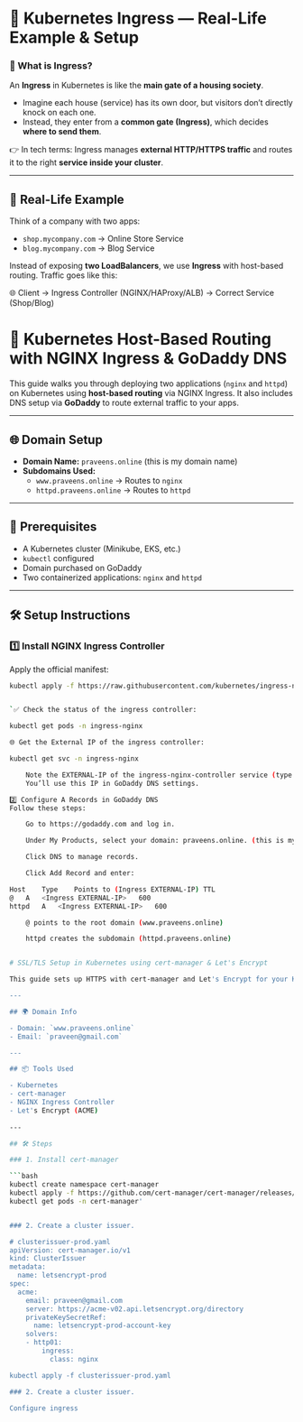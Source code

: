 

# 🚪 Kubernetes Ingress — Real-Life Example & Setup

### 🔹 What is Ingress?

An **Ingress** in Kubernetes is like the **main gate of a housing society**.

* Imagine each house (service) has its own door, but visitors don’t directly knock on each one.
* Instead, they enter from a **common gate (Ingress)**, which decides **where to send them**.

👉 In tech terms: Ingress manages **external HTTP/HTTPS traffic** and routes it to the right **service inside your cluster**.

---

## 🏢 Real-Life Example

Think of a company with two apps:

* `shop.mycompany.com` → Online Store Service
* `blog.mycompany.com` → Blog Service

Instead of exposing **two LoadBalancers**, we use **Ingress** with host-based routing.
Traffic goes like this:

🌐 Client → Ingress Controller (NGINX/HAProxy/ALB) → Correct Service (Shop/Blog)


# 🚀 Kubernetes Host-Based Routing with NGINX Ingress & GoDaddy DNS

This guide walks you through deploying two applications (`nginx` and `httpd`) on Kubernetes using **host-based routing** via NGINX Ingress. It also includes DNS setup via **GoDaddy** to route external traffic to your apps.

---

## 🌐 Domain Setup

- **Domain Name:** `praveens.online` (this is my domain name)
- **Subdomains Used:**
  - `www.praveens.online` → Routes to `nginx`
  - `httpd.praveens.online` → Routes to `httpd`

---

## 🧰 Prerequisites

- A Kubernetes cluster (Minikube, EKS, etc.)
- `kubectl` configured
- Domain purchased on GoDaddy
- Two containerized applications: `nginx` and `httpd`

---

## 🛠️ Setup Instructions

### 1️⃣ Install NGINX Ingress Controller

Apply the official manifest:

```bash
kubectl apply -f https://raw.githubusercontent.com/kubernetes/ingress-nginx/controller-v1.9.6/deploy/static/provider/cloud/deploy.yaml


`✅ Check the status of the ingress controller:

kubectl get pods -n ingress-nginx

🌐 Get the External IP of the ingress controller:

kubectl get svc -n ingress-nginx

    Note the EXTERNAL-IP of the ingress-nginx-controller service (type: LoadBalancer). [In my case i am using Other k8s cluster i am getting IP address in case aws you will get DNS Name at that add C_NAME RECORD IN godaddy
    You’ll use this IP in GoDaddy DNS settings.

2️⃣ Configure A Records in GoDaddy DNS
Follow these steps:

    Go to https://godaddy.com and log in.

    Under My Products, select your domain: praveens.online. (this is my domain name)

    Click DNS to manage records.

    Click Add Record and enter:

Host	Type	Points to (Ingress EXTERNAL-IP)	TTL
@	A	<Ingress EXTERNAL-IP>	600
httpd	A	<Ingress EXTERNAL-IP>	600

    @ points to the root domain (www.praveens.online)

    httpd creates the subdomain (httpd.praveens.online)


# SSL/TLS Setup in Kubernetes using cert-manager & Let's Encrypt

This guide sets up HTTPS with cert-manager and Let's Encrypt for your Kubernetes application.

---

## 🌍 Domain Info

- Domain: `www.praveens.online`
- Email: `praveen@gmail.com`

---

## 📦 Tools Used

- Kubernetes
- cert-manager
- NGINX Ingress Controller
- Let's Encrypt (ACME)
  
---

## 🛠️ Steps

### 1. Install cert-manager

```bash
kubectl create namespace cert-manager
kubectl apply -f https://github.com/cert-manager/cert-manager/releases/latest/download/cert-manager.yaml
kubectl get pods -n cert-manager'


### 2. Create a cluster issuer.

# clusterissuer-prod.yaml
apiVersion: cert-manager.io/v1
kind: ClusterIssuer
metadata:
  name: letsencrypt-prod
spec:
  acme:
    email: praveen@gmail.com
    server: https://acme-v02.api.letsencrypt.org/directory
    privateKeySecretRef:
      name: letsencrypt-prod-account-key
    solvers:
    - http01:
        ingress:
          class: nginx

kubectl apply -f clusterissuer-prod.yaml

### 2. Create a cluster issuer.

Configure ingress
